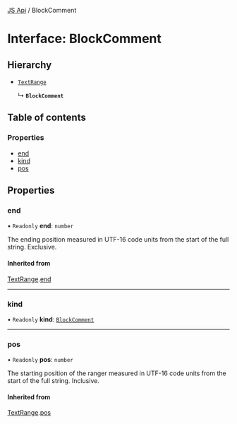 [JS Api](../index.md) / BlockComment

# Interface: BlockComment

## Hierarchy

- [`TextRange`](TextRange.md)

  ↳ **`BlockComment`**

## Table of contents

### Properties

- [end](BlockComment.md#end)
- [kind](BlockComment.md#kind)
- [pos](BlockComment.md#pos)

## Properties

### end

• `Readonly` **end**: `number`

The ending position measured in UTF-16 code units from the start of the
full string. Exclusive.

#### Inherited from

[TextRange](TextRange.md).[end](TextRange.md#end)

___

### kind

• `Readonly` **kind**: [`BlockComment`](../enums/SyntaxKind.md#blockcomment)

___

### pos

• `Readonly` **pos**: `number`

The starting position of the ranger measured in UTF-16 code units from the
start of the full string. Inclusive.

#### Inherited from

[TextRange](TextRange.md).[pos](TextRange.md#pos)

